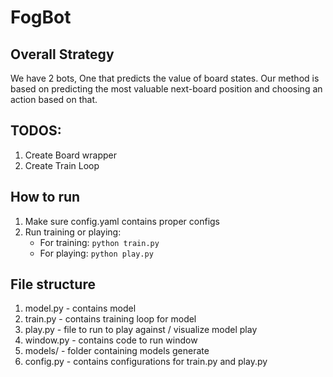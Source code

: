 # FogBot

## Overall Strategy

We have 2 bots, One that predicts the value of board states. Our method is based on predicting the most valuable next-board position and choosing an action based on that. 


## TODOS:
1. Create Board wrapper
2. Create Train Loop

## How to run
1. Make sure config.yaml contains proper configs
2. Run training or playing:
   - For training: `python train.py`
   - For playing:  `python play.py`



## File structure

1. model.py - contains model
2. train.py - contains training loop for model
3. play.py - file to run to play against / visualize model play
4. window.py - contains code to run window
5. models/ - folder containing models generate
6. config.py - contains configurations for train.py and play.py